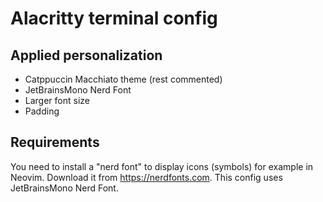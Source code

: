 # Alacritty terminal config

## Applied personalization

- Catppuccin Macchiato theme (rest commented)
- JetBrainsMono Nerd Font
- Larger font size
- Padding

## Requirements

You need to install a "nerd font" to display icons (symbols) for example in Neovim.
Download it from https://nerdfonts.com. This config uses JetBrainsMono Nerd Font.
